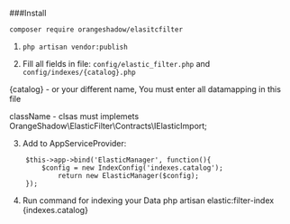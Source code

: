 ###Install

```composer require orangeshadow/elasitcfilter```

1. ```php artisan vendor:publish```

2. Fill all fields in file:
```config/elastic_filter.php``` and ```config/indexes/{catalog}.php```

{catalog} - or your different name, You must enter all datamapping in this file

className - clsas must implemets OrangeShadow\ElasticFilter\Contracts\IElasticImport;

3. Add to AppServiceProvider:
```
    $this->app->bind('ElasticManager', function(){
        $config = new IndexConfig('indexes.catalog');
            return new ElasticManager($config);
    });
```
4. Run command for indexing your Data
php artisan elastic:filter-index {indexes.catalog}

